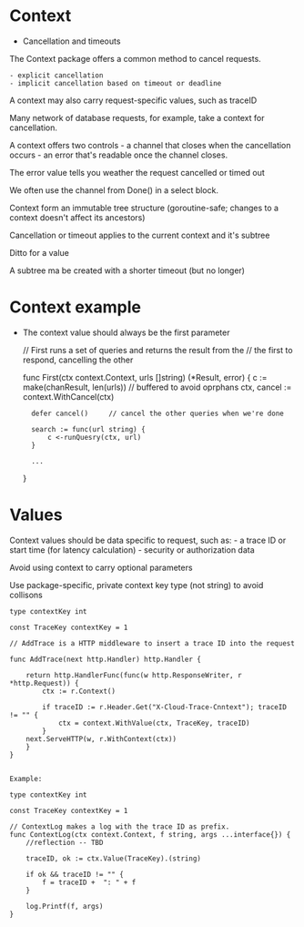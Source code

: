 # Context


- Cancellation and timeouts

The Context package offers a common method to cancel requests.

    - explicit cancellation
    - implicit cancellation based on timeout or deadline

A context may also carry request-specific values, such as traceID

Many network of database requests, for example, take a context for cancellation.


A context offers two controls
    - a channel that closes when the cancellation occurs
    - an error that's readable once the channel closes.

The error value tells you weather the request cancelled or timed out

We often use the channel from Done() in a select block.



Context form an immutable tree structure
(goroutine-safe; changes to a context doesn't affect its ancestors)


Cancellation or timeout applies to the current context and it's subtree


Ditto for a value


A subtree ma be created with a shorter timeout (but no longer)

# Context example

- The context value should always be the first parameter


    // First runs a set of queries and returns the result from the
    // the first to respond, cancelling the other

    func First(ctx context.Context, urls []string) (*Result, error) {
        c := make(chanResult, len(urls))        // buffered to avoid oprphans
        ctx, cancel := context.WithCancel(ctx)

        defer cancel()     // cancel the other queries when we're done

        search := func(url string) {
            c <-runQuesry(ctx, url)
        }

        ...

    }


# Values

Context values should be data specific to request, such as:
    - a trace ID or start time (for latency calculation)
    - security or authorization data


Avoid using context to carry optional parameters


Use package-specific, private context key type (not string) to avoid collisons



    type contextKey int

    const TraceKey contextKey = 1

    // AddTrace is a HTTP middleware to insert a trace ID into the request

    func AddTrace(next http.Handler) http.Handler {

        return http.HandlerFunc(func(w http.ResponseWriter, r *http.Request)) {
            ctx := r.Context()

            if traceID := r.Header.Get("X-Cloud-Trace-Cnntext"); traceID != "" {
                ctx = context.WithValue(ctx, TraceKey, traceID)
            }
        next.ServeHTTP(w, r.WithContext(ctx))
        }
    }


    Example:

    type contextKey int

    const TraceKey contextKey = 1

    // ContextLog makes a log with the trace ID as prefix.
    func ContextLog(ctx context.Context, f string, args ...interface{}) {
        //reflection -- TBD

        traceID, ok := ctx.Value(TraceKey).(string)

        if ok && traceID != "" {
            f = traceID +  ": " + f
        }

        log.Printf(f, args)
    }